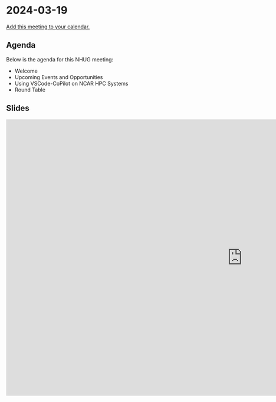 # 2024-03-19

[Add this meeting to your calendar.](https://calendar.google.com/calendar/event?action=TEMPLATE&tmeid=MW0waDZsYXRyZTNuOGpvNjdmOXVsczN1ODJfMjAyNDAzMTlUMTkwMDAwWiBjX2RjMGMwZGU5ZmYxNTk2OWQ5Y2Y0ODQ4ODkyMTI0NDkyNzQ2ZDM0MzYxNDEzYWZhNzNkNTQ0YzAwMzhiZWIyZTZAZw&tmsrc=c_dc0c0de9ff15969d9cf4848892124492746d34361413afa73d544c0038beb2e6%40group.calendar.google.com)

## Agenda

Below is the agenda for this NHUG meeting:

* Welcome
* Upcoming Events and Opportunities
* Using VSCode-CoPilot on NCAR HPC Systems
* Round Table

## Slides
<iframe src="https://docs.google.com/presentation/d/e/2PACX-1vQvpD7G8AioFRf_mNhl4Eup0XTJuO8LsSXUsuXopDBCfQSqa-_Sq2bz9l6lkPA-qIs3ZzRVThRLWwB1/embed?start=false&loop=false&delayms=3000" frameborder="0" width="1280" height="749" allowfullscreen="true" mozallowfullscreen="true" webkitallowfullscreen="true"></iframe>
